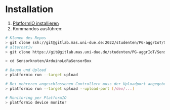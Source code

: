# Installation #

1. [PlatformIO installieren](http://docs.platformio.org/page/core.html)
2. Kommandos ausführen:

```bash
# Klonen des Repos
> git clone ssh://git@gitlab.mas.uni-due.de:2022/studenten/PG-aggrIoT/Sensorknoten.git
# alternativ
> git clone https://git@gitlab.mas.uni-due.de/studenten/PG-aggrIoT/Sensorknoten.git

> cd Sensorknoten/ArduinoLoRaSensorBox

# Bauen und Upload
> platformio run --target upload

# Bei mehreren angeschlossenen Controllern muss der Uploadport angegeben werden
> platformio run --target upload --upload-port [/dev/...]

# Monitoring per PlatformIO
> platformio device monitor
```

